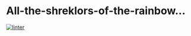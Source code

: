 # All-the-shreklors-of-the-rainbow...
 [![linter](https://github.com/Logan-Parker/All-the-shreklors-of-the-rainbow.../workflows/linter/badge.svg)](https://github.com/marketplace/actions/super-linter)   
